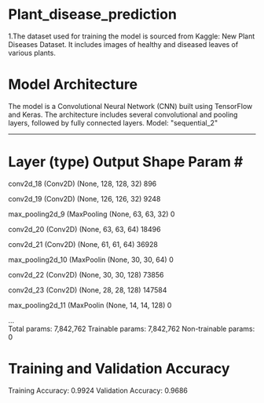 # Plant_disease_prediction
1.The dataset used for training the model is sourced from Kaggle: New Plant Diseases Dataset. 
It includes images of healthy and diseased leaves of various plants.
# Model Architecture
The model is a Convolutional Neural Network (CNN) built using TensorFlow and Keras. 
The architecture includes several convolutional and pooling layers, followed by fully connected layers.
Model: "sequential_2"
_________________________________________________________________
 Layer (type)                Output Shape              Param #   
=================================================================
 conv2d_18 (Conv2D)          (None, 128, 128, 32)      896       
                                                                 
 conv2d_19 (Conv2D)          (None, 126, 126, 32)      9248      
                                                                 
 max_pooling2d_9 (MaxPooling (None, 63, 63, 32)        0         
                                                                 
 conv2d_20 (Conv2D)          (None, 63, 63, 64)        18496     
                                                                 
 conv2d_21 (Conv2D)          (None, 61, 61, 64)        36928     
                                                                 
 max_pooling2d_10 (MaxPoolin (None, 30, 30, 64)        0         
                                                                 
 conv2d_22 (Conv2D)          (None, 30, 30, 128)       73856     
                                                                 
 conv2d_23 (Conv2D)          (None, 28, 28, 128)       147584    
                                                                 
 max_pooling2d_11 (MaxPoolin (None, 14, 14, 128)       0         
                                                                 
...                                                              
Total params: 7,842,762
Trainable params: 7,842,762
Non-trainable params: 0


# Training and Validation Accuracy
Training Accuracy: 0.9924
Validation Accuracy: 0.9686

